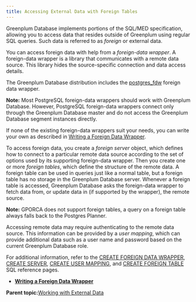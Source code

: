 ```yaml
---
title: Accessing External Data with Foreign Tables 
---
```


Greenplum Database implements portions of the SQL/MED specification, allowing you to access data that resides outside of Greenplum using regular SQL queries. Such data is referred to as *foreign* or external data.

You can access foreign data with help from a *foreign-data wrapper*. A foreign-data wrapper is a library that communicates with a remote data source. This library hides the source-specific connection and data access details.

The Greenplum Database distribution includes the [postgres\_fdw](../../ref_guide/modules/postgres_fdw.html) foreign data wrapper.

**Note:** Most PostgreSQL foreign-data wrappers should work with Greenplum Database. However, PostgreSQL foreign-data wrappers connect only through the Greenplum Database master and do not access the Greenplum Database segment instances directly.

If none of the existing foreign-data wrappers suit your needs, you can write your own as described in [Writing a Foreign Data Wrapper](g-devel-fdw.html).

To access foreign data, you create a *foreign server* object, which defines how to connect to a particular remote data source according to the set of options used by its supporting foreign-data wrapper. Then you create one or more *foreign tables*, which define the structure of the remote data. A foreign table can be used in queries just like a normal table, but a foreign table has no storage in the Greenplum Database server. Whenever a foreign table is accessed, Greenplum Database asks the foreign-data wrapper to fetch data from, or update data in \(if supported by the wrapper\), the remote source.

**Note:** GPORCA does not support foreign tables, a query on a foreign table always falls back to the Postgres Planner.

Accessing remote data may require authenticating to the remote data source. This information can be provided by a *user mapping*, which can provide additional data such as a user name and password based on the current Greenplum Database role.

For additional information, refer to the [CREATE FOREIGN DATA WRAPPER](../../ref_guide/sql_commands/CREATE_FOREIGN_DATA_WRAPPER.html), [CREATE SERVER](../../ref_guide/sql_commands/CREATE_SERVER.html), [CREATE USER MAPPING](../../ref_guide/sql_commands/CREATE_USER_MAPPING.html), and [CREATE FOREIGN TABLE](../../ref_guide/sql_commands/CREATE_FOREIGN_TABLE.html) SQL reference pages.

-   **[Writing a Foreign Data Wrapper](../external/g-devel-fdw.html)**  


**Parent topic:**[Working with External Data](../external/g-working-with-file-based-ext-tables.html)

